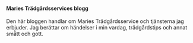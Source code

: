 #### Maries Trädgårdsservices blogg

Den här bloggen handlar om Maries Trädgårdsservice och tjänsterna jag erbjuder. Jag berättar om händelser i min vardag, trädgårdstips och annat smått och gott.
